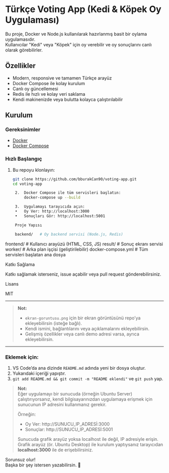 # Türkçe Voting App (Kedi & Köpek Oy Uygulaması)

Bu proje, Docker ve Node.js kullanılarak hazırlanmış basit bir oylama uygulamasıdır.  
Kullanıcılar "Kedi" veya "Köpek" için oy verebilir ve oy sonuçlarını canlı olarak görebilirler.

## Özellikler

- Modern, responsive ve tamamen Türkçe arayüz
- Docker Compose ile kolay kurulum
- Canlı oy güncellemesi
- Redis ile hızlı ve kolay veri saklama
- Kendi makinenizde veya bulutta kolayca çalıştırılabilir

## Kurulum

### Gereksinimler

- [Docker](https://www.docker.com/)
- [Docker Compose](https://docs.docker.com/compose/)

### Hızlı Başlangıç

1. Bu repoyu klonlayın:
   ```bash
   git clone https://github.com/bburakCan90/voting-app.git
   cd voting-app

   	2.	Docker Compose ile tüm servisleri başlatın:
        docker-compose up --build

    3.	Uygulamayı tarayıcıda açın:
	•	Oy Ver: http://localhost:3000
	•	Sonuçları Gör: http://localhost:5001

    Proje Yapısı

    backend/   # Oy backend servisi (Node.js, Redis)
frontend/  # Kullanıcı arayüzü (HTML, CSS, JS)
result/    # Sonuç ekranı servisi
worker/    # Arka plan işçisi (geliştirilebilir)
docker-compose.yml # Tüm servisleri başlatan ana dosya

Katkı Sağlama

Katkı sağlamak isterseniz, issue açabilir veya pull request gönderebilirsiniz.

Lisans

MIT

---

> **Not:**
> - `ekran-goruntusu.png` için bir ekran görüntüsünü repo’ya ekleyebilirsin (isteğe bağlı).
> - Kendi ismini, bağlantılarını veya açıklamalarını ekleyebilirsin.
> - Gelişmiş özellikler veya canlı demo adresi varsa, ayrıca ekleyebilirsin.

---

### **Eklemek için:**

1. VS Code’da ana dizinde `README.md` adında yeni bir dosya oluştur.
2. Yukarıdaki içeriği yapıştır.
3. `git add README.md && git commit -m "README eklendi"` ve `git push` yap.

> **Not:**  
> Eğer uygulamayı bir sunucuda (örneğin Ubuntu Server) çalıştırıyorsanız, kendi bilgisayarınızdan uygulamaya erişmek için
> sunucunun IP adresini kullanmanız gerekir.
>
> Örneğin:  
> - Oy Ver: http://SUNUCU_IP_ADRESİ:3000  
> - Sonuçlar: http://SUNUCU_IP_ADRESİ:5001  
>
> Sunucuda grafik arayüz yoksa localhost ile değil, IP adresiyle erişin.  
> Grafik arayüz (ör. Ubuntu Desktop) ile kurulum yaptıysanız tarayıcıdan **localhost:3000** ile de erişebilirsiniz.

Sorunsuz olur!  
Başka bir şey istersen yazabilirsin. 👏